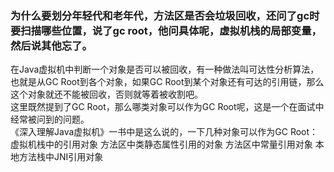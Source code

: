 ### 为什么要划分年轻代和老年代，方法区是否会垃圾回收，还问了gc时要扫描哪些位置，说了gc root，他问具体呢，虚拟机栈的局部变量，然后说其他忘了。
在Java虚拟机中判断一个对象是否可以被回收，有一种做法叫可达性分析算法，也就是从GC Root到各个对象，如果GC Root到某个对象还有可达的引用链，那么这个对象就还不能被回收，否则就等着被收割吧。  
这里既然提到了GC Root，那么哪类对象可以作为GC Root呢，这是一个在面试中经常被问到的问题。  
    《深入理解Java虚拟机》一书中是这么说的，一下几种对象可以作为GC Root：  
        虚拟机栈中的引用对象
        方法区中类静态属性引用的对象
        方法区中常量引用对象
        本地方法栈中JNI引用对象